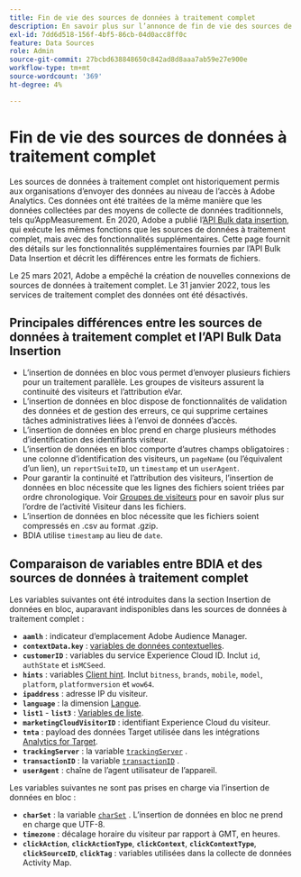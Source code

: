 ```yaml
---
title: Fin de vie des sources de données à traitement complet
description: En savoir plus sur l’annonce de fin de vie des sources de données à traitement complet.
exl-id: 7dd6d518-156f-4bf5-86cb-04d0acc8ff0c
feature: Data Sources
role: Admin
source-git-commit: 27bcbd638848650c842ad8d8aaa7ab59e27e900e
workflow-type: tm+mt
source-wordcount: '369'
ht-degree: 4%

---
```


# Fin de vie des sources de données à traitement complet

Les sources de données à traitement complet ont historiquement permis aux organisations d’envoyer des données au niveau de l’accès à Adobe Analytics. Ces données ont été traitées de la même manière que les données collectées par des moyens de collecte de données traditionnels, tels qu’AppMeasurement. En 2020, Adobe a publié l’[API Bulk data insertion](https://developer.adobe.com/analytics-apis/docs/2.0/guides/endpoints/bulk-data-insertion/), qui exécute les mêmes fonctions que les sources de données à traitement complet, mais avec des fonctionnalités supplémentaires. Cette page fournit des détails sur les fonctionnalités supplémentaires fournies par l’API Bulk Data Insertion et décrit les différences entre les formats de fichiers.

Le 25 mars 2021, Adobe a empêché la création de nouvelles connexions de sources de données à traitement complet. Le 31 janvier 2022, tous les services de traitement complet des données ont été désactivés.

## Principales différences entre les sources de données à traitement complet et l’API Bulk Data Insertion

* L’insertion de données en bloc vous permet d’envoyer plusieurs fichiers pour un traitement parallèle. Les groupes de visiteurs assurent la continuité des visiteurs et l’attribution eVar.
* L’insertion de données en bloc dispose de fonctionnalités de validation des données et de gestion des erreurs, ce qui supprime certaines tâches administratives liées à l’envoi de données d’accès.
* L’insertion de données en bloc prend en charge plusieurs méthodes d’identification des identifiants visiteur.
* L’insertion de données en bloc comporte d’autres champs obligatoires : une colonne d’identification des visiteurs, un `pageName` (ou l’équivalent d’un lien), un `reportSuiteID`, un `timestamp` et un `userAgent`.
* Pour garantir la continuité et l’attribution des visiteurs, l’insertion de données en bloc nécessite que les lignes des fichiers soient triées par ordre chronologique. Voir [Groupes de visiteurs](https://developer.adobe.com/analytics-apis/docs/2.0/guides/endpoints/bulk-data-insertion/visitor-groups/) pour en savoir plus sur l’ordre de l’activité Visiteur dans les fichiers.
* L’insertion de données en bloc nécessite que les fichiers soient compressés en .csv au format .gzip.
* BDIA utilise `timestamp` au lieu de `date`.

## Comparaison de variables entre BDIA et des sources de données à traitement complet

Les variables suivantes ont été introduites dans la section Insertion de données en bloc, auparavant indisponibles dans les sources de données à traitement complet :

* **`aamlh`** : indicateur d’emplacement Adobe Audience Manager.
* **`contextData.key`** : [variables de données contextuelles](/help/implement/vars/page-vars/contextdata.md).
* **`customerID`** : variables du service Experience Cloud ID. Inclut `id`, `authState` et `isMCSeed`.
* **`hints`** : variables [Client hint](https://experienceleague.adobe.com/docs/experience-platform/edge/fundamentals/user-agent-client-hints.html?lang=fr). Inclut `bitness`, `brands`, `mobile`, `model`, `platform`, `platformversion` et `wow64`.
* **`ipaddress`** : adresse IP du visiteur.
* **`language`** : la dimension [Langue](/help/components/dimensions/language.md).
* **`list1`** - **`list3`** : [Variables de liste](/help/implement/vars/page-vars/list.md).
* **`marketingCloudVisitorID`** : identifiant Experience Cloud du visiteur.
* **`tnta`** : payload des données Target utilisée dans les intégrations [Analytics for Target](https://experienceleague.adobe.com/docs/target/using/integrate/a4t/a4t.html?lang=fr).
* **`trackingServer`** : la variable [`trackingServer`](/help/implement/vars/config-vars/trackingserver.md) .
* **`transactionID`** : la variable [`transactionID`](/help/implement/vars/page-vars/transactionid.md) .
* **`userAgent`** : chaîne de l’agent utilisateur de l’appareil.

Les variables suivantes ne sont pas prises en charge via l’insertion de données en bloc :

* **`charSet`** : la variable [`charSet`](/help/implement/vars/config-vars/charset.md) . L’insertion de données en bloc ne prend en charge que UTF-8.
* **`timezone`** : décalage horaire du visiteur par rapport à GMT, en heures.
* **`clickAction`**, **`clickActionType`**, **`clickContext`**, **`clickContextType`**, **`clickSourceID`**, **`clickTag`** : variables utilisées dans la collecte de données Activity Map.
